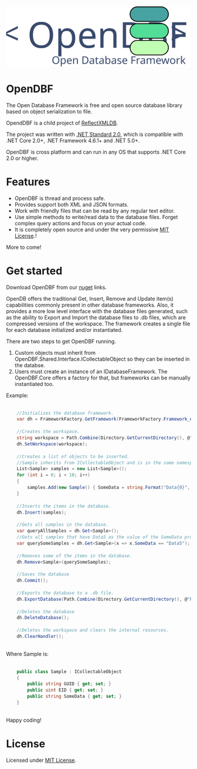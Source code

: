 <p align="center">
  <img src="Art/Logo.svg">
</p>

# OpenDBF
The Open Database Framework is free and open source database library based on object serialization to file.

OpendDBF is a child project of [ReflectXMLDB](https://github.com/Fe-Bell/ReflectXMLDB/).

The project was written with [.NET Standard 2.0](https://docs.microsoft.com/en-us/dotnet/standard/net-standard), 
which is compatible with .NET Core 2.0+, .NET Framework 4.6.1+ and .NET 5.0+.

OpenDBF is cross platform and can run in any OS that supports .NET Core 2.0 or higher.

# Features
- OpenDBF is thread and process safe.
- Provides support both XML and JSON formats.
- Work with friendly files that can be read by any regular text editor.
- Use simple methods to write/read data to the database files. Forget complex query actions and focus on your actual code.
- It is completely open source and under the very permissive [MIT License](https://github.com/Fe-Bell/OpenDBF/blob/master/LICENSE).!

More to come!

# Get started
Download OpenDBF from our [nuget](https://www.nuget.org/packages/OpenDBF/) links.

OpenDB offers the traditional Get, Insert, Remove and Update item(s) capabilities commonly present in other database frameworks. Also, it provides a more low level interface with the database files generated, such as the ability to Export and Import the database files to .db files, which are compressed versions of the workspace.
The framework creates a single file for each database initialized and/or instantiated.

There are two steps to get OpenDBF running.
1. Custom objects must inherit from OpenDBF.Shared.Interface.ICollectableObject so they can be inserted in the databse.
2. Users must create an instance of an IDatabaseFramework. The OpenDBF.Core offers a factory for that, but frameworks can be manually instantiated too.

Example:
```csharp

	//Initializes the database framework.
	var dh = FrameworkFactory.GetFramework(FrameworkFactory.Framework_e.JSON);

	//Creates the workspace.
	string workspace = Path.Combine(Directory.GetCurrentDirectory(), @"DBJSONSample");
	dh.SetWorkspace(workspace);

	//Creates a list of objects to be inserted.
	//Sample inherits from ICollectableObject and is in the same namespace of SampleDatabase
	List<Sample> samples = new List<Sample>();
	for (int i = 0; i < 10; i++)
	{
		samples.Add(new Sample() { SomeData = string.Format("Data{0}", i) });
	}

	//Inserts the items in the database.
	dh.Insert(samples);

	//Gets all samples in the database.
	var queryAllSamples = dh.Get<Sample>();
	//Gets all samples that have Data5 as the value of the SomeData property.
	var querySomeSamples = dh.Get<Sample>(x => x.SomeData == "Data5");

	//Removes some of the items in the database.
	dh.Remove<Sample>(querySomeSamples);

	//Saves the database
	dh.Commit();

	//Exports the database to a .db file.
	dh.ExportDatabase(Path.Combine(Directory.GetCurrentDirectory(), @"Place"), "copyOfSampleDatabase1");

	//Deletes the database
	dh.DeleteDatabase();

	//Deletes the workspace and clears the internal resources.
	dh.ClearHandler();
	
```

Where Sample is:
```csharp

    public class Sample : ICollectableObject
    {
        public string GUID { get; set; }
        public uint EID { get; set; }
        public string SomeData { get; set; }
    }
	
```

Happy coding!

# License
Licensed under [MIT License](https://github.com/Fe-Bell/OpenDBF/blob/master/LICENSE).
